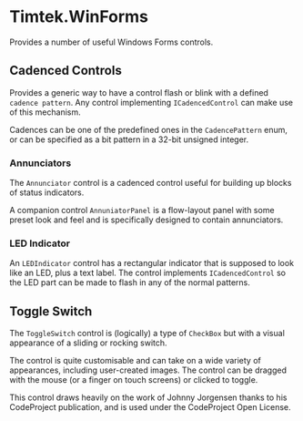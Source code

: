 # Timtek.WinForms

Provides a number of useful Windows Forms controls.

## Cadenced Controls

Provides a generic way to have a control flash or blink with a defined `cadence pattern`. Any control implementing `ICadencedControl` can make use of this mechanism.

Cadences can be one of the predefined ones in the `CadencePattern` enum, or can be specified as a bit pattern in a 32-bit unsigned integer.

### Annunciators

The `Annunciator` control is a cadenced control useful for building up blocks of status indicators.

A companion control `AnnuniatorPanel` is a flow-layout panel with some preset look and feel and is specifically designed to contain annunciators.

### LED Indicator

An `LEDIndicator` control has a rectangular indicator that is supposed to look like an LED, plus a text label. The control implements `ICadencedControl` so the LED part can be made to flash in any of the normal patterns.

## Toggle Switch

The `ToggleSwitch` control is (logically) a type of `CheckBox` but with a visual appearance of a sliding or rocking switch.

The control is quite customisable and can take on a wide variety of appearances, including user-created images. The control can be dragged with the mouse (or a finger on touch screens) or clicked to toggle.

This control draws heavily on the work of Johnny Jorgensen thanks to his CodeProject publication, and is used under the CodeProject Open License.